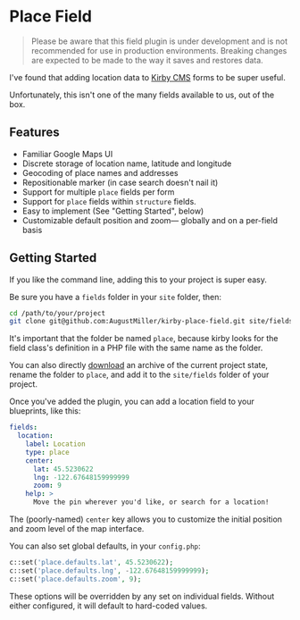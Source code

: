 # Place Field

> Please be aware that this field plugin is under development and is not recommended for use in production environments. Breaking changes are expected to be made to the way it saves and restores data.

I've found that adding location data to [Kirby CMS](http://getkirby.com) forms to be super useful.

Unfortunately, this isn't one of the many fields available to us, out of the box.

## Features
- Familiar Google Maps UI
- Discrete storage of location name, latitude and longitude
- Geocoding of place names and addresses
- Repositionable marker (in case search doesn't nail it)
- Support for multiple `place` fields per form
- Support for `place` fields within `structure` fields.
- Easy to implement (See "Getting Started", below)
- Customizable default position and zoom— globally and on a per-field basis

## Getting Started
If you like the command line, adding this to your project is super easy.

Be sure you have a `fields` folder in your `site` folder, then:

```sh
cd /path/to/your/project
git clone git@github.com:AugustMiller/kirby-place-field.git site/fields/place
```

It's important that the folder be named `place`, because kirby looks for the field class's definition in a PHP file with the same name as the folder.

You can also directly [download](https://github.com/AugustMiller/kirby-place-field/archive/master.zip) an archive of the current project state, rename the folder to `place`, and add it to the `site/fields` folder of your project.

Once you've added the plugin, you can add a location field to your blueprints, like this:

```yml
fields:
  location:
    label: Location
    type: place
    center:
      lat: 45.5230622
      lng: -122.67648159999999
      zoom: 9
    help: >
      Move the pin wherever you'd like, or search for a location!
```

The (poorly-named) `center` key allows you to customize the initial position and zoom level of the map interface.

You can also set global defaults, in your `config.php`:

```php
c::set('place.defaults.lat', 45.5230622);
c::set('place.defaults.lng', -122.67648159999999);
c::set('place.defaults.zoom', 9);
```

These options will be overridden by any set on individual fields. Without either configured, it will default to hard-coded values.
